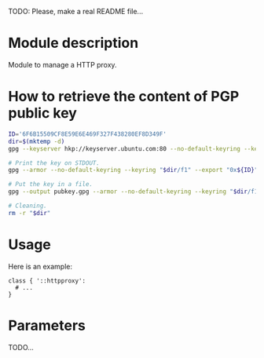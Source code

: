 TODO: Please, make a real README file...

# Module description

Module to manage a HTTP proxy.

# How to retrieve the content of PGP public key

```sh
ID='6F6B15509CF8E59E6E469F327F438280EF8D349F'
dir=$(mktemp -d)
gpg --keyserver hkp://keyserver.ubuntu.com:80 --no-default-keyring --keyring "$dir/f1" --recv-keys "0x${ID}"

# Print the key on STDOUT.
gpg --armor --no-default-keyring --keyring "$dir/f1" --export "0x${ID}"

# Put the key in a file.
gpg --output pubkey.gpg --armor --no-default-keyring --keyring "$dir/f1" --export "0x${ID}"

# Cleaning.
rm -r "$dir"
```


# Usage

Here is an example:

```puppet
class { '::httpproxy':
  # ...
}
```




# Parameters

TODO...


